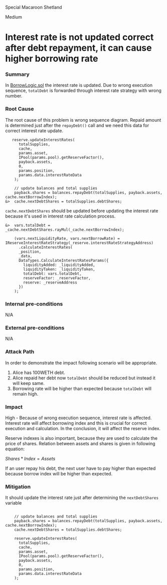 Special Macaroon Shetland

Medium

# Interest rate is not updated correct after debt repayment, it can cause higher borrowing rate

### Summary

In [BorrowLogic.sol](https://github.com/sherlock-audit/2024-06-new-scope/blob/c8300e73f4d751796daad3dadbae4d11072b3d79/zerolend-one/contracts/core/pool/logic/BorrowLogic.sol#L139) the interest rate is updated. Due to wrong execution sequence, `totalDebt` is forwarded through interest rate strategy with wrong number. 

### Root Cause

The root cause of this problem is wrong sequence diagram. Repaid amount is determined just after the `repayDebt()` call and we need this data for correct interest rate update. 
```solidity
   reserve.updateInterestRates(
      totalSupplies,
      cache,
      params.asset,
      IPool(params.pool).getReserveFactor(),
      payback.assets,
      0,
      params.position,
      params.data.interestRateData
    );

    // update balances and total supplies
    payback.shares = balances.repayDebt(totalSupplies, payback.assets, cache.nextBorrowIndex);
&>  cache.nextDebtShares = totalSupplies.debtShares;
```

`cache.nextDebtShares` should be updated before updating the interest rate because it's used in interest rate calculation process.


```solidity
&>  vars.totalDebt = _cache.nextDebtShares.rayMul(_cache.nextBorrowIndex);

    (vars.nextLiquidityRate, vars.nextBorrowRate) = IReserveInterestRateStrategy(_reserve.interestRateStrategyAddress)
      .calculateInterestRates(
      _position,
      _data,
      DataTypes.CalculateInterestRatesParams({
        liquidityAdded: _liquidityAdded,
        liquidityTaken: _liquidityTaken,
        totalDebt: vars.totalDebt,
        reserveFactor: _reserveFactor,
        reserve: _reserveAddress
      })
    );
```

### Internal pre-conditions

N/A

### External pre-conditions

N/A

### Attack Path

In order to demonstrate the impact following scenario will be appropriate.

1. Alice has 100WETH debt.
2. Alice repaid her debt now `totalDebt` should be reduced but instead it will keep same.
3. Borrowing rate will be higher than expected because `totalDebt` will remain high.

### Impact

High - Because of wrong execution sequence, interest rate is affected. Interest rate will affect  borrowing index and this is crucial for correct execution and calculation. In the conclusion, it will affect the reserve index.

Reserve indexes is also important, because they are used to calculate the price of shares. Relation between assets and shares is given in following equation:

$Shares * Index = Assets$

 If an user repay his debt, the next user have to pay higher than expected because borrow index will be higher than expected.
### Mitigation

It should update the interest rate just after determining the `nextDebtShares` variable

```solidity

    // update balances and total supplies
    payback.shares = balances.repayDebt(totalSupplies, payback.assets, cache.nextBorrowIndex);
    cache.nextDebtShares = totalSupplies.debtShares;

    reserve.updateInterestRates(
      totalSupplies,
      cache,
      params.asset,
      IPool(params.pool).getReserveFactor(),
      payback.assets,
      0,
      params.position,
      params.data.interestRateData
    );
```
    